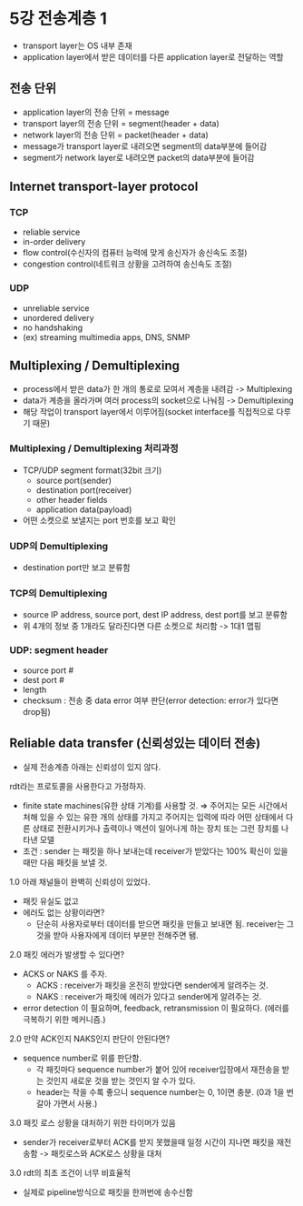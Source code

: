 # 5강 전송계층 1
- transport layer는 OS 내부 존재
- application layer에서 받은 데이터를 다른 application layer로 전달하는 역할

## 전송 단위
- application layer의 전송 단위 = message
- transport layer의 전송 단위 = segment(header + data)
- network layer의 전송 단위 = packet(header + data)
- message가 transport layer로 내려오면 segment의 data부분에 들어감
- segment가 network layer로 내려오면 packet의 data부분에 들어감

## Internet transport-layer protocol

### TCP
- reliable service
- in-order delivery
- flow control(수신자의 컴퓨터 능력에 맞게 송신자가 송신속도 조절)
- congestion control(네트워크 상황을 고려하여 송신속도 조절)

### UDP
- unreliable service
- unordered delivery
- no handshaking
- (ex) streaming multimedia apps, DNS, SNMP

## Multiplexing / Demultiplexing
- process에서 받은 data가 한 개의 통로로 모여서 계층을 내려감 -> Multiplexing
- data가 계층을 올라가며 여러 process의 socket으로 나눠짐 -> Demultiplexing
- 해당 작업이 transport layer에서 이루어짐(socket interface를 직접적으로 다루기 때문)

### Multiplexing / Demultiplexing 처리과정
- TCP/UDP segment format(32bit 크기)
  - source port(sender)
  - destination port(receiver)
  - other header fields
  - application data(payload)
- 어떤 소켓으로 보낼지는 port 번호를 보고 확인

### UDP의 Demultiplexing
- destination port만 보고 분류함

### TCP의 Demultiplexing
- source IP address, source port, dest IP address, dest port를 보고 분류함
- 위 4개의 정보 중 1개라도 달라진다면 다른 소켓으로 처리함 -> 1대1 맵핑

### UDP: segment header
- source port #
- dest port #
- length
- checksum : 전송 중 data error 여부 판단(error detection: error가 있다면 drop됨)

## Reliable data transfer (신뢰성있는 데이터 전송)

- 실제 전송계층 아래는 신뢰성이 있지 않다.

rdt라는 프로토콜을 사용한다고 가정하자.

- finite state machines(유한 상태 기계)를 사용할 것. ⇒ 주어지는 모든 시간에서 처해 있을 수 있는 유한 개의 상태를 가지고 주어지는 입력에 따라 어떤 상태에서 다른 상태로 전환시키거나 출력이나 액션이 일어나게 하는 장치 또는 그런 장치를 나타낸 모델
- 조건 : sender 는 패킷을 하나 보내는데 receiver가 받았다는 100% 확신이 있을 때만 다음 패킷을 보낼 것.

1.0 아래 채널들이 완벽히 신뢰성이 있었다.

- 패킷 유실도 없고
- 에러도 없는 상황이라면?
    - 단순히 사용자로부터 데이터를 받으면 패킷을 만들고 보내면 됨. receiver는 그것을 받아 사용자에게 데이터 부분만 전해주면 됌.

2.0 패킷 에러가 발생할 수 있다면?

- ACKS or NAKS 를 주자.
    - ACKS : receiver가 패킷을 온전히 받았다면 sender에게 알려주는 것.
    - NAKS : receiver가 패킷에 에러가 있다고 sender에게 알려주는 것.
- error detection 이 필요하며, feedback, retransmission 이 필요하다. (에러를 극복하기 위한 메커니즘.)

2.0 만약 ACK인지 NAKS인지 판단이 안된다면?

- sequence number로 위를 판단함.
    - 각 패킷마다 sequence number가 붙어 있어 receiver입장에서 재전송을 받는 것인지 새로운 것을 받는 것인지 알 수가 있다.
    - header는 작을 수록 좋으니 sequence number는 0, 1이면 충분. (0과 1을 번갈아 가면서 사용.)

3.0 패킷 로스 상황을 대처하기 위한 타이머가 있음

- sender가 receiver로부터 ACK를 받지 못했을때 일정 시간이 지나면 패킷을 재전송함 -> 패킷로스와 ACK로스 상황을 대처

3.0 rdt의 최초 조건이 너무 비효율적

- 실제로 pipeline방식으로 패킷을 한꺼번에 송수신함